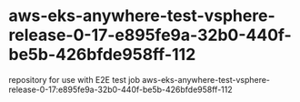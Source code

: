 # aws-eks-anywhere-test-vsphere-release-0-17-e895fe9a-32b0-440f-be5b-426bfde958ff-112
repository for use with E2E test job aws-eks-anywhere-test-vsphere-release-0-17:e895fe9a-32b0-440f-be5b-426bfde958ff-112
